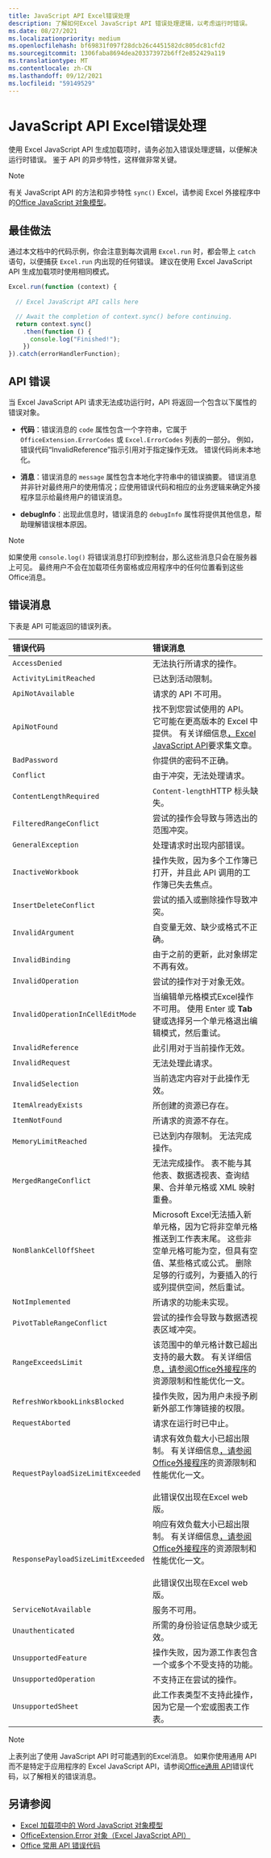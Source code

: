 ```yaml
---
title: JavaScript API Excel错误处理
description: 了解如何Excel JavaScript API 错误处理逻辑，以考虑运行时错误。
ms.date: 08/27/2021
ms.localizationpriority: medium
ms.openlocfilehash: bf69831f097f28dcb26c4451582dc805dc81cfd2
ms.sourcegitcommit: 1306faba8694dea203373972b6ff2e852429a119
ms.translationtype: MT
ms.contentlocale: zh-CN
ms.lasthandoff: 09/12/2021
ms.locfileid: "59149529"
---
```

# <a name="error-handling-with-the-excel-javascript-api"></a>JavaScript API Excel错误处理

使用 Excel JavaScript API 生成加载项时，请务必加入错误处理逻辑，以便解决运行时错误。 鉴于 API 的异步特性，这样做非常关键。

> [!NOTE]
> 有关 JavaScript API 的方法和异步特性 `sync()` Excel，请参阅 Excel 外接程序中的[Office JavaScript 对象模型](excel-add-ins-core-concepts.md)。

## <a name="best-practices"></a>最佳做法

通过本文档中的代码示例，你会注意到每次调用 `Excel.run` 时，都会带上 `catch` 语句，以便捕获 `Excel.run` 内出现的任何错误。 建议在使用 Excel JavaScript API 生成加载项时使用相同模式。

```js
Excel.run(function (context) {
  
  // Excel JavaScript API calls here

  // Await the completion of context.sync() before continuing.
  return context.sync()
    .then(function () {
      console.log("Finished!");
    })
}).catch(errorHandlerFunction);
```

## <a name="api-errors"></a>API 错误

当 Excel JavaScript API 请求无法成功运行时，API 将返回一个包含以下属性的错误对象。

- **代码**：错误消息的 `code` 属性包含一个字符串，它属于 `OfficeExtension.ErrorCodes` 或 `Excel.ErrorCodes` 列表的一部分。 例如，错误代码“InvalidReference”指示引用对于指定操作无效。 错误代码尚未本地化。

- **消息**：错误消息的 `message` 属性包含本地化字符串中的错误摘要。 错误消息并非针对最终用户的使用情况；应使用错误代码和相应的业务逻辑来确定外接程序显示给最终用户的错误消息。

- **debugInfo**：出现此信息时，错误消息的 `debugInfo` 属性将提供其他信息，帮助理解错误根本原因。

> [!NOTE]
> 如果使用 `console.log()` 将错误消息打印到控制台，那么这些消息只会在服务器上可见。 最终用户不会在加载项任务窗格或应用程序中的任何位置看到这些Office消息。

## <a name="error-messages"></a>错误消息

下表是 API 可能返回的错误列表。

|错误代码 | 错误消息 |
|:----------|:--------------|
|`AccessDenied` |无法执行所请求的操作。|
|`ActivityLimitReached`|已达到活动限制。|
|`ApiNotAvailable`|请求的 API 不可用。|
|`ApiNotFound`|找不到您尝试使用的 API。 它可能在更高版本的 Excel 中提供。 有关详细信息[，Excel JavaScript API](../reference/requirement-sets/excel-api-requirement-sets.md)要求集文章。|
|`BadPassword`|你提供的密码不正确。|
|`Conflict`|由于冲突，无法处理请求。|
|`ContentLengthRequired`|`Content-length`HTTP 标头缺失。|
|`FilteredRangeConflict`|尝试的操作会导致与筛选出的范围冲突。|
|`GeneralException`|处理请求时出现内部错误。|
|`InactiveWorkbook`|操作失败，因为多个工作簿已打开，并且此 API 调用的工作簿已失去焦点。|
|`InsertDeleteConflict`|尝试的插入或删除操作导致冲突。|
|`InvalidArgument` |自变量无效、缺少或格式不正确。|
|`InvalidBinding` |由于之前的更新，此对象绑定不再有效。|
|`InvalidOperation`|尝试的操作对于对象无效。|
|`InvalidOperationInCellEditMode`|当编辑单元格模式Excel操作不可用。 使用 Enter 或 **Tab** 键或选择另一个单元格退出编辑模式，然后重试。|
|`InvalidReference`|此引用对于当前操作无效。|
|`InvalidRequest`  |无法处理此请求。|
|`InvalidSelection`|当前选定内容对于此操作无效。|
|`ItemAlreadyExists`|所创建的资源已存在。|
|`ItemNotFound` |所请求的资源不存在。|
|`MemoryLimitReached`|已达到内存限制。 无法完成操作。|
|`MergedRangeConflict`|无法完成操作。 表不能与其他表、数据透视表、查询结果、合并单元格或 XML 映射重叠。|
|`NonBlankCellOffSheet`|Microsoft Excel无法插入新单元格，因为它将非空单元格推送到工作表末尾。 这些非空单元格可能为空，但具有空值、某些格式或公式。 删除足够的行或列，为要插入的行或列提供空间，然后重试。|
|`NotImplemented`|所请求的功能未实现。|
|`PivotTableRangeConflict`|尝试的操作会导致与数据透视表区域冲突。|
|`RangeExceedsLimit`|该范围中的单元格计数已超出支持的最大数。 有关详细信息[，请参阅Office外接程序](../concepts/resource-limits-and-performance-optimization.md#excel-add-ins)的资源限制和性能优化一文。|
|`RefreshWorkbookLinksBlocked`|操作失败，因为用户未授予刷新外部工作簿链接的权限。|
|`RequestAborted`|请求在运行时已中止。|
|`RequestPayloadSizeLimitExceeded`|请求有效负载大小已超出限制。 有关详细信息[，请参阅Office外接程序](../concepts/resource-limits-and-performance-optimization.md#excel-add-ins)的资源限制和性能优化一文。 <br><br>此错误仅出现在Excel web 版。|
|`ResponsePayloadSizeLimitExceeded`|响应有效负载大小已超出限制。 有关详细信息[，请参阅Office外接程序](../concepts/resource-limits-and-performance-optimization.md#excel-add-ins)的资源限制和性能优化一文。  <br><br>此错误仅出现在Excel web 版。|
|`ServiceNotAvailable`|服务不可用。|
|`Unauthenticated` |所需的身份验证信息缺少或无效。|
|`UnsupportedFeature`|操作失败，因为源工作表包含一个或多个不受支持的功能。|
|`UnsupportedOperation`|不支持正在尝试的操作。|
|`UnsupportedSheet`|此工作表类型不支持此操作，因为它是一个宏或图表工作表。|

> [!NOTE]
> 上表列出了使用 JavaScript API 时可能遇到的Excel消息。 如果你使用通用 API 而不是特定于应用程序的 Excel JavaScript API，请参阅[Office通用 API](../reference/javascript-api-for-office-error-codes.md)错误代码，以了解相关的错误消息。

## <a name="see-also"></a>另请参阅

- [Excel 加载项中的 Word JavaScript 对象模型](excel-add-ins-core-concepts.md)
- [OfficeExtension.Error 对象（Excel JavaScript API）](/javascript/api/office/officeextension.error?view=excel-js-preview&preserve-view=true)
- [Office 常用 API 错误代码](../reference/javascript-api-for-office-error-codes.md)
